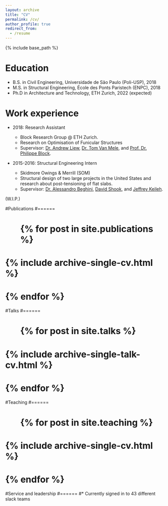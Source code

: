 ```yaml
---
layout: archive
title: "CV"
permalink: /cv/
author_profile: true
redirect_from:
  - /resume
---
```


{% include base_path %}

Education
======
* B.S. in Civil Engineering,  Universidade de São Paulo (Poli-USP), 2018
* M.S. in Structural Engineering, École des Ponts Paristech (ENPC), 2018
* Ph.D in Architecture and Technology, ETH Zurich, 2022 (expected)

Work experience
======
* 2018: Research Assistant
  * Block Research Group @ ETH Zurich.
  * Research on Optimisation of Funicular Structures
  * Supervisor: [Dr. Andrew Liew](https://www.sheffield.ac.uk/civil/staff/academic/andrew-liew), [Dr. Tom Van Mele](https://www.block.arch.ethz.ch/brg/people/tom-van-mele), and [Prof. Dr. Philippe Block](https://www.block.arch.ethz.ch/brg/people/philippe-block).

* 2015-2016: Structural Engineering Intern
  * Skidmore Owings & Merrill (SOM)
  * Structural design of two large projects in the United States and research about post-tensioning of flat slabs. 
  * Supervisor: [Dr. Alessandro Beghini](https://www.linkedin.com/in/alessandro-beghini-phd-se-6195027/), [David Shook](https://www.linkedin.com/in/david-shook-90370a10a/), and [Jeffrey Keileh](https://www.linkedin.com/in/jeffrey-keileh-pe-se-leed/).

(W.I.P.)

#Publications
#======
#  <ul>{% for post in site.publications %}
#    {% include archive-single-cv.html %}
#  {% endfor %}</ul>
  
#Talks
#======
#  <ul>{% for post in site.talks %}
#    {% include archive-single-talk-cv.html %}
#  {% endfor %}</ul>
  
#Teaching
#======
#  <ul>{% for post in site.teaching %}
#    {% include archive-single-cv.html %}
#  {% endfor %}</ul>
  
#Service and leadership
#======
#* Currently signed in to 43 different slack teams
